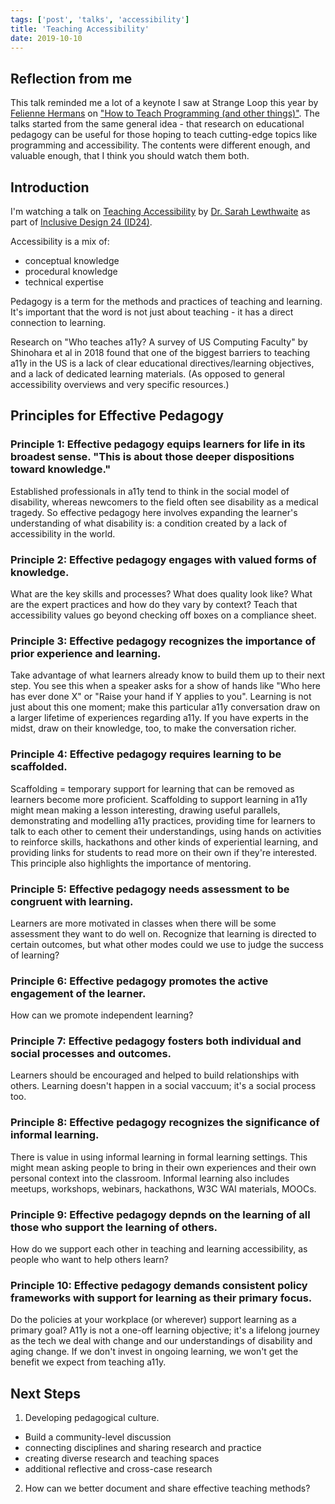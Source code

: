 ```yaml
---
tags: ['post', 'talks', 'accessibility']
title: 'Teaching Accessibility'
date: 2019-10-10
---
```


## Reflection from me
This talk reminded me a lot of a keynote I saw at Strange Loop this year by [Felienne Hermans](https://twitter.com/Felienne) on ["How to Teach Programming (and other things)"](https://www.youtube.com/watch?v=g1ib43q3uXQ). The talks started from the same general idea - that research on educational pedagogy can be useful for those hoping to teach cutting-edge topics like programming and accessibility. The contents were different enough, and valuable enough, that I think you should watch them both. 

## Introduction

I'm watching a talk on [Teaching Accessibility](https://www.youtube.com/watch?v=qeGK_r4nWmQ&list=PLn7dsvRdQEfFd5n_h8gltIoTfzUE_zywu) by [Dr. Sarah Lewthwaite](https://twitter.com/@slewth) as part of [Inclusive Design 24 (ID24)](https://inclusivedesign24.org/2019/). 

Accessibility is a mix of: 
 - conceptual knowledge
 - procedural knowledge
 - technical expertise 
 
Pedagogy is a term for the methods and practices of teaching and learning. It's important that the word is not just about teaching - it has a direct connection to learning. 

Research on "Who teaches a11y? A survey of US Computing Faculty" by Shinohara et al in 2018 found that one of the biggest barriers to teaching a11y in the US is a lack of clear educational directives/learning objectives, and a lack of dedicated learning materials. (As opposed to general accessibility overviews and very specific resources.)

## Principles for Effective Pedagogy 

### Principle 1: Effective pedagogy equips learners for life in its broadest sense. "This is about those deeper dispositions toward knowledge."
Established professionals in a11y tend to think in the social model of disability, whereas newcomers to the field often see disability as a medical tragedy. So effective pedagogy here involves expanding the learner's understanding of what disability is: a condition created by a lack of accessibility in the world. 

### Principle 2: Effective pedagogy engages with valued forms of knowledge. 
What are the key skills and processes? What does quality look like? What are the expert practices and how do they vary by context? Teach that accessibility values go beyond checking off boxes on a compliance sheet. 

### Principle 3: Effective pedagogy recognizes the importance of prior experience and learning.
Take advantage of what learners already know to build them up to their next step. 
You see this when a speaker asks for a show of hands like "Who here has ever done X" or "Raise your hand if Y applies to you". Learning is not just about this one moment; make this particular a11y conversation draw on a larger lifetime of experiences regarding a11y. If you have experts in the midst, draw on their knowledge, too, to make the conversation richer.

### Principle 4: Effective pedagogy requires learning to be scaffolded. 
Scaffolding = temporary support for learning that can be removed as learners become more proficient. Scaffolding to support learning in a11y might mean making a lesson interesting, drawing useful parallels, demonstrating and modelling a11y practices, providing time for learners to talk to each other to cement their understandings, using hands on activities to reinforce skills, hackathons and other kinds of experiential learning, and providing links for students to read more on their own if they're interested. This principle also highlights the importance of mentoring.

### Principle 5: Effective pedagogy needs assessment to be congruent with learning. 
Learners are more motivated in classes when there will be some assessment they want to do well on. Recognize that learning is directed to certain outcomes, but what other modes could we use to judge the success of learning? 

### Principle 6: Effective pedagogy promotes the active engagement of the learner.
How can we promote independent learning? 

### Principle 7: Effective pedagogy fosters both individual and social processes and outcomes. 
Learners should be encouraged and helped to build relationships with others. Learning doesn't happen in a social vaccuum; it's a social process too. 

### Principle 8: Effective pedagogy recognizes the significance of informal learning. 
There is value in using informal learning in formal learning settings. This might mean asking people to bring in their own experiences and their own personal context into the classroom. 
Informal learning also includes meetups, workshops, webinars, hackathons, W3C WAI materials, MOOCs. 

### Principle 9: Effective pedagogy depnds on the learning of all those who support the learning of others.
How do we support each other in teaching and learning accessibility, as people who want to help others learn? 

### Principle 10: Effective pedagogy demands consistent policy frameworks with support for learning as their primary focus. 
Do the policies at your workplace (or wherever) support learning as a primary goal? A11y is not a one-off learning objective; it's a lifelong journey as the tech we deal with change and our understandings of disability and aging change. If we don't invest in ongoing learning, we won't get the benefit we expect from teaching a11y. 

## Next Steps
1. Developing pedagogical culture.
 - Build a community-level discussion
 - connecting disciplines and sharing research and practice
 - creating diverse research and teaching spaces
 - additional reflective and cross-case research
2. How can we better document and share effective teaching methods?  
 